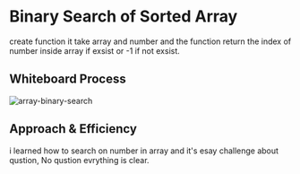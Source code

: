 # Binary Search of Sorted Array
create function it take array and number and the function return the index of number inside array if exsist or -1 if not exsist.

## Whiteboard Process
![array-binary-search](https://user-images.githubusercontent.com/97642724/155875175-84d5eba4-64af-4705-88a6-ee5786f50038.png)


## Approach & Efficiency
i learned how to search on number in  array and it's esay challenge about qustion, No  qustion
evrything is clear.
